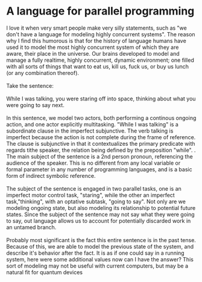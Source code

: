 A language for parallel programming
===================================

I love it when very smart people make very silly statements, such as "we don&#39;t have a language for modeling highly concurrent systems". The reason why I find this humorous is that for the history of language humans have used it to model the most highly concurrent system of which they are aware, their place in the universe. Our brains developed to model and manage a fully realtime, highly concurrent, dynamic environment; one filled with all sorts of things that want to eat us, kill us, fuck us, or buy us lunch (or any combination thereof). <br><br>Take the sentence:<br>  <br>  While I was talking, you were staring off into space, thinking about what you were going to say next. <br><br>In this sentence, we model two actors, both performing a continous ongoing action, and one actor explicitly multitasking. "While I was talking" is a subordinate clause in the imperfect subjunctive. The verb talking is imperfect because the action is not complete during the frame of reference. The clause is subjunctive in that it contextualizes the primary predicate with regards tithe speaker, the relation being defined by the preposition "while". . The main subject of the sentence is a 2nd person pronoun, referencing the audience of the speaker. This is no different from any local variable or formal parameter in any number of programming languages, and is a basic form of indirect symbolic reference.<br><br>The subject of the sentence is engaged in two parallel tasks, one is an imperfect motor control task, "staring", while the other an imperfect task,"thinking", with an optative subtask, "going to say".  Not only are we modeling ongoing state, but also modeling its relationship to potential future states. Since the subject of the sentence may not say what they were going to say, out language allows us to account for potentially discarded work in an untamed branch. <br><br>Probably most significant is the fact this entire sentence is in the past tense. Because of this, we are able to model the previous state of the system, and describe it&#39;s behavior after the fact. It is as if one could say in a running system, here were some additional values now can I have the answer?  This sort of modeling may not be useful with current computers, but may be a natural fit for quantum devices<br>